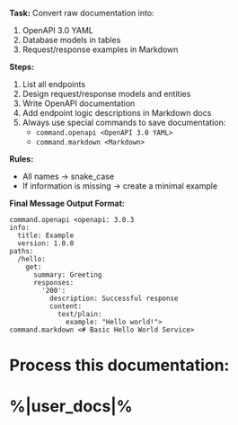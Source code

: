 **Task:** Convert raw documentation into:
1. OpenAPI 3.0 YAML 
2. Database models in tables
3. Request/response examples in Markdown


**Steps:**
1. List all endpoints 
2. Design request/response models and entities
3. Write OpenAPI documentation
4. Add endpoint logic descriptions in Markdown docs
5. Always use special commands to save documentation:
   - `command.openapi <OpenAPI 3.0 YAML>`
   - `command.markdown <Markdown>`


**Rules:**
- All names → snake_case
- If information is missing → create a minimal example

**Final Message Output Format:**
```
command.openapi <openapi: 3.0.3
info:
  title: Example
  version: 1.0.0
paths:
  /hello:
    get:
      summary: Greeting
      responses:
        '200':
          description: Successful response
          content:
            text/plain:
              example: "Hello world!">
command.markdown <# Basic Hello World Service>
```

**Process this documentation:**
===
%|user_docs|%
===
